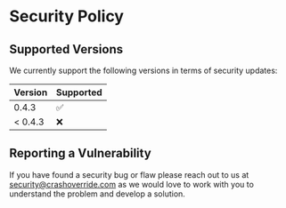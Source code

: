 # Security Policy

## Supported Versions

We currently support the following versions in terms of security updates:

| Version | Supported          |
| ------- | ------------------ |
| 0.4.3   | :white_check_mark: |
| < 0.4.3 | :x:                |

## Reporting a Vulnerability

If you have found a security bug or flaw please reach out to us at
[security@crashoverride.com](mailto:security@crashoverride.com) as
we would love to work with you to understand the problem and develop
a solution.
